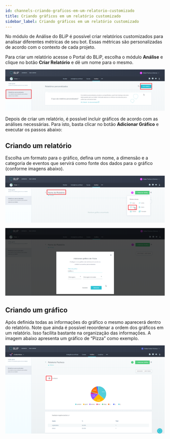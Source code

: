 ```yaml
---
id: channels-criando-graficos-em-um-relatorio-customizado
title: Criando gráficos em um relatório customizado
sidebar_label: Criando gráficos em um relatório customizado
---
```


No módulo de Análise do BLiP é possível criar relatórios customizados para analisar diferentes métricas de seu bot. Essas métricas são personalizadas de acordo com o contexto de cada projeto.

Para criar um relatório acesse o Portal do BLiP, escolha o módulo **Análise** e clique no botão **Criar Relatório** e dê um nome para o mesmo.

![Menu relatórios personalizados blip](../../assets/practice/channels/channels-criando-graficos-em-um-relatorio-customizado-1.png)<br>

Depois de criar um relatório, é possível incluir gráficos de acordo com as análises necessárias. Para isto, basta clicar no botão **Adicionar Gráfico** e executar os passos abaixo:

## Criando um relatório

Escolha um formato para o gráfico, defina um nome, a dimensão e a categoria de eventos que servirá como fonte dos dados para o gráfico (conforme imagens abaixo).​

![Criando um relatório](../../assets/practice/channels/channels-criando-graficos-em-um-relatorio-customizado-2.png)<br>

![Adicionando gráfico de pizza](../../assets/practice/channels/channels-criando-graficos-em-um-relatorio-customizado-3.png)<br>

## Criando um gráfico

Após definida todas as informações do gráfico o mesmo aparecerá dentro do relatório. Note que ainda é possível reoordenar a ordem dos gráficos em um relatório. Isso facilita bastante na organização das informações. A imagem abaixo apresenta um gráfico de “Pizza” como exemplo.

![Gráfico de pizza](../../assets/practice/channels/channels-criando-graficos-em-um-relatorio-customizado-4.png)
